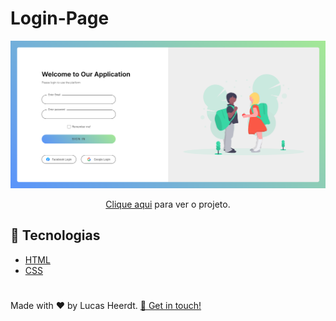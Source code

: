 # Login-Page

![portfolio print](https://github.com/lcsheerdt/Login-Page/blob/main/loginpage-lcs-print.png)

<p align="center"><a href="https://loginpage-lcs.netlify.app/">Clique aqui</a> para ver o projeto.</p>

## :rocket: Tecnologias
 - [HTML](https://developer.mozilla.org/pt-BR/docs/Web/HTML)
 - [CSS](https://www.w3schools.com/css/)
 #
 <p> Made with ♥ by Lucas Heerdt. <a href="https://www.linkedin.com/in/lucasheerdt/">👋 Get in touch!</a></p>
